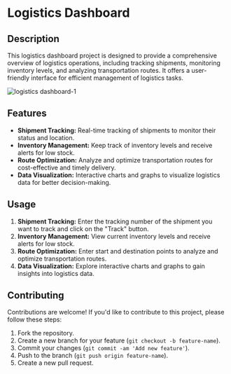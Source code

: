 
# Logistics Dashboard

## Description
This logistics dashboard project is designed to provide a comprehensive overview of logistics operations, including tracking shipments, monitoring inventory levels, and analyzing transportation routes. It offers a user-friendly interface for efficient management of logistics tasks.

![logistics dashboard-1](https://github.com/Rajesh9360/Supply-Chain-logistics/assets/162157146/31ccf25d-c22a-49ab-b562-75f0eac91a7e)

## Features
- **Shipment Tracking:** Real-time tracking of shipments to monitor their status and location.
- **Inventory Management:** Keep track of inventory levels and receive alerts for low stock.
- **Route Optimization:** Analyze and optimize transportation routes for cost-effective and timely delivery.
- **Data Visualization:** Interactive charts and graphs to visualize logistics data for better decision-making.



## Usage
1. **Shipment Tracking:** Enter the tracking number of the shipment you want to track and click on the "Track" button.
2. **Inventory Management:** View current inventory levels and receive alerts for low stock.
3. **Route Optimization:** Enter start and destination points to analyze and optimize transportation routes.
4. **Data Visualization:** Explore interactive charts and graphs to gain insights into logistics data.

## Contributing
Contributions are welcome! If you'd like to contribute to this project, please follow these steps:
1. Fork the repository.
2. Create a new branch for your feature (`git checkout -b feature-name`).
3. Commit your changes (`git commit -am 'Add new feature'`).
4. Push to the branch (`git push origin feature-name`).
5. Create a new pull request.





